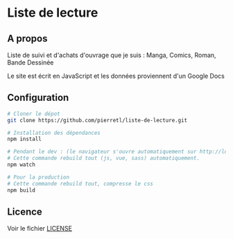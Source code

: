 # Liste de lecture

## A propos

Liste de suivi et d'achats d'ouvrage que je suis : Manga, Comics, Roman, Bande Dessinée

Le site est écrit en JavaScript et les données proviennent d'un Google Docs

## Configuration


```bash
# Cloner le dépot
git clone https://github.com/pierretl/liste-de-lecture.git

# Installation des dépendances
npm install

# Pendant le dev : (le navigateur s'ouvre automatiquement sur http://localhost:3000)
# Cette commande rebuild tout (js, vue, sass) automatiquement.
npm watch

# Pour la production
# Cette commande rebuild tout, compresse le css 
npm build
```

## Licence

Voir le fichier [LICENSE](LICENSE)
